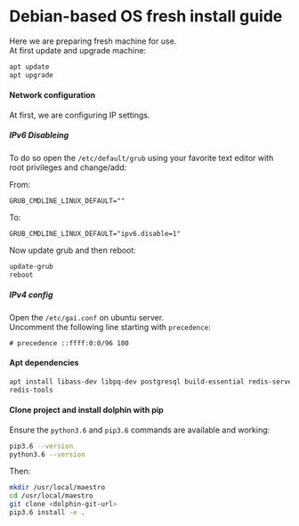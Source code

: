 # Debian-based OS fresh install guide

Here we are preparing fresh machine for use.  
At first update and upgrade machine:

``` bash
apt update 
apt upgrade
```

#### Network configuration

At first, we are configuring IP settings.

##### IPv6 Disableing
To do so open the `/etc/default/grub` using your favorite text editor with  
root privileges and change/add:

From:
```
GRUB_CMDLINE_LINUX_DEFAULT=""
```

To:
```
GRUB_CMDLINE_LINUX_DEFAULT="ipv6.disable=1"
```

Now update grub and then reboot:

``` bash
update-grub
reboot
```

##### IPv4 config
Open the `/etc/gai.conf` on ubuntu server.  
Uncomment the following line starting with `precedence`:

```
# precedence ::ffff:0:0/96 100 
```

#### Apt dependencies

``` bash
apt install libass-dev libpq-dev postgresql build-essential redis-server \
redis-tools
```

#### Clone project and install dolphin with pip

Ensure the `python3.6` and `pip3.6` commands are available and working:

```bash
pip3.6 --version
python3.6 --version
```

Then:

``` bash
mkdir /usr/local/maestro 
cd /usr/local/maestro
git clone <dolphin-git-url>
pip3.6 install -e .
```
